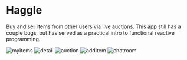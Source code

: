# Haggle

Buy and sell items from other users via live auctions. 
This app still has a couple bugs, but has served as a practical intro to functional reactive programming. 

![myItems](https://user-images.githubusercontent.com/19160637/29989383-68b11b12-8f27-11e7-8715-8d8924afa2b1.png)
![detail](https://user-images.githubusercontent.com/19160637/29989382-68b0d7ec-8f27-11e7-82e9-ab873f5b5e7f.png)
![auction](https://user-images.githubusercontent.com/19160637/29989384-68b4a1f6-8f27-11e7-9a22-9037e2368321.png)
![addItem](https://user-images.githubusercontent.com/19160637/29989450-ddcddbce-8f27-11e7-9437-ceeaaf6d4e55.png)
![chatroom](https://user-images.githubusercontent.com/19160637/29989453-e03767c2-8f27-11e7-9463-8188d901988c.png)

